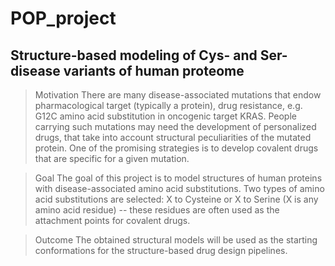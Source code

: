 # POP_project
## Structure-based modeling of Cys- and Ser- disease variants of human proteome

> Motivation
There are many disease-associated mutations that endow pharmacological target (typically a protein), drug resistance, e.g. G12C amino acid substitution in oncogenic target KRAS.
People carrying such mutations may need the development of personalized drugs, that take into account structural peculiarities of the mutated protein.
One of the promising strategies is to develop covalent drugs that are specific for a given mutation.

> Goal
The goal of this project is to model structures of human proteins with disease-associated amino acid substitutions. Two types of amino acid substitutions are selected: X to Cysteine or X to Serine (X is any amino acid residue) -- these residues are often used as the attachment points for covalent drugs. 

> Outcome
The obtained structural models will be used as the starting conformations for the structure-based drug design pipelines.

